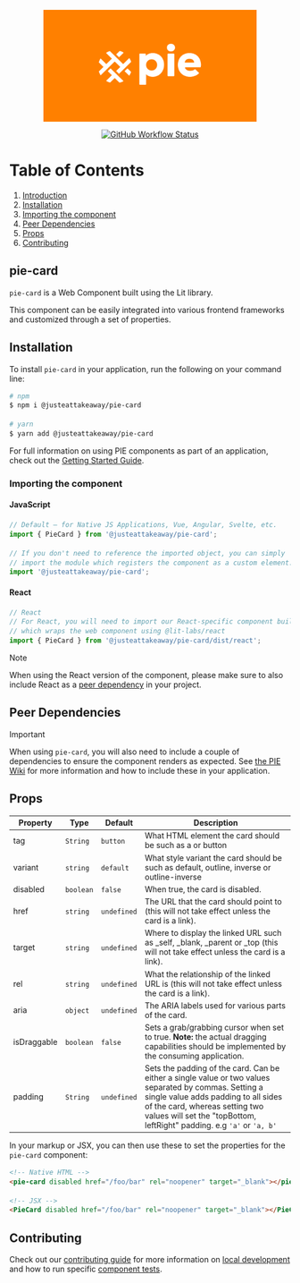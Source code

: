 <p align="center">
  <img align="center" src="../../../readme_image.png" height="200" alt="">
</p>

<p align="center">
  <a href="https://www.npmjs.com/@justeattakeaway/pie-card">
    <img alt="GitHub Workflow Status" src="https://img.shields.io/npm/v/@justeattakeaway/pie-card.svg">
  </a>
</p>

# Table of Contents

1. [Introduction](#pie-card)
2. [Installation](#installation)
3. [Importing the component](#importing-the-component)
4. [Peer Dependencies](#peer-dependencies)
5. [Props](#props)
6. [Contributing](#contributing)

## pie-card

`pie-card` is a Web Component built using the Lit library.

This component can be easily integrated into various frontend frameworks and customized through a set of properties.


## Installation

To install `pie-card` in your application, run the following on your command line:

```bash
# npm
$ npm i @justeattakeaway/pie-card

# yarn
$ yarn add @justeattakeaway/pie-card
```

For full information on using PIE components as part of an application, check out the [Getting Started Guide](https://github.com/justeattakeaway/pie/wiki/Getting-started-with-PIE-Web-Components).


### Importing the component

#### JavaScript
```js
// Default – for Native JS Applications, Vue, Angular, Svelte, etc.
import { PieCard } from '@justeattakeaway/pie-card';

// If you don't need to reference the imported object, you can simply
// import the module which registers the component as a custom element.
import '@justeattakeaway/pie-card';
```

#### React
```js
// React
// For React, you will need to import our React-specific component build
// which wraps the web component using @lit-labs/react
import { PieCard } from '@justeattakeaway/pie-card/dist/react';
```

> [!NOTE]
> When using the React version of the component, please make sure to also
> include React as a [peer dependency](#peer-dependencies) in your project.


## Peer Dependencies

> [!IMPORTANT]
> When using `pie-card`, you will also need to include a couple of dependencies to ensure the component renders as expected. See [the PIE Wiki](https://github.com/justeattakeaway/pie/wiki/Getting-started-with-PIE-Web-Components#expected-dependencies) for more information and how to include these in your application.

## Props

| Property        | Type      | Default     | Description                                                                                                                                                                                                                                                         |
|---|---|-------------|------------------------------------------------------------------------------------------------------------------------------|
| tag | `String`  | `button`      | What HTML element the card should be such as a or button
| variant         | `string`  | `default`   | What style variant the card should be such as default, outline, inverse or outline-inverse                                                                                                                                                                          |
| disabled        | `boolean` | `false`     | When true, the card is disabled.                                                                                                                                                                                                                          |
| href            | `string`  | `undefined` | The URL that the card should point to (this will not take effect unless the card is a link).                                                                                                                                                                        |
| target          | `string`  | `undefined` | Where to display the linked URL such as _self, _blank, _parent or _top (this will not take effect unless the card is a link).                                                                                                                                       |
| rel             | `string`  | `undefined` | What the relationship of the linked URL is (this will not take effect unless the card is a link).                                                                                                                                                                   |
| aria            | `object`  | `undefined` | The ARIA labels used for various parts of the card.                                                                                                                                                                                                                 |
| isDraggable     | `boolean` | `false`     | Sets a grab/grabbing cursor when set to true. **Note:** the actual dragging capabilities should be implemented by the consuming application.                                                                                                                            |
| padding         | `String`  | `undefined` | Sets the padding of the card. Can be either a single value or two values separated by commas. Setting a single value adds padding to all sides of the card, whereas setting two values will set the "topBottom, leftRight" padding. e.g `'a'` or `'a, b'` |


In your markup or JSX, you can then use these to set the properties for the `pie-card` component:

```html
<!-- Native HTML -->
<pie-card disabled href="/foo/bar" rel="noopener" target="_blank"></pie-card>

<!-- JSX -->
<PieCard disabled href="/foo/bar" rel="noopener" target="_blank"></PieCard>
```

## Contributing

Check out our [contributing guide](https://github.com/justeattakeaway/pie/wiki/Contributing-Guide) for more information on [local development](https://github.com/justeattakeaway/pie/wiki/Contributing-Guide#local-development) and how to run specific [component tests](https://github.com/justeattakeaway/pie/wiki/Contributing-Guide#testing).